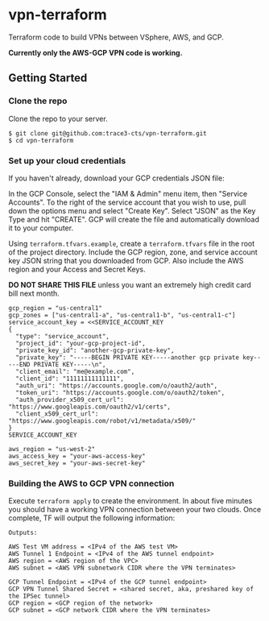 # vpn-terraform
Terraform code to build VPNs between VSphere, AWS, and GCP.

**Currently only the AWS-GCP VPN code is working.**

## Getting Started

### Clone the repo
Clone the repo to your server.

```
$ git clone git@github.com:trace3-cts/vpn-terraform.git
$ cd vpn-terraform
```

### Set up your cloud credentials
If you haven't already, download your GCP credentials JSON file:

In the GCP Console, select the "IAM & Admin" menu item, then "Service Accounts".
To the right of the service account that you wish to use, pull down the options
menu and select "Create Key". Select "JSON" as the Key Type and hit "CREATE". GCP will
create the file and automatically download it to your computer.

Using `terraform.tfvars.example`, create a `terraform.tfvars` file in the root of the project directory.
Include the GCP region, zone, and service account key JSON string that you downloaded from GCP. Also include the AWS region and your Access and Secret Keys.

**DO NOT SHARE THIS FILE** unless you want an extremely high credit card bill next month.

```gcp_project = "your-gcp-project-id"
gcp_region = "us-central1"
gcp_zones = ["us-central1-a", "us-central1-b", "us-central1-c"]
service_account_key = <<SERVICE_ACCOUNT_KEY
{
  "type": "service_account",
  "project_id": "your-gcp-project-id",
  "private_key_id": "another-gcp-private-key",
  "private_key": "-----BEGIN PRIVATE KEY-----another gcp private key-----END PRIVATE KEY-----\n",
  "client_email": "me@example.com",
  "client_id": "11111111111111",
  "auth_uri": "https://accounts.google.com/o/oauth2/auth",
  "token_uri": "https://accounts.google.com/o/oauth2/token",
  "auth_provider_x509_cert_url": "https://www.googleapis.com/oauth2/v1/certs",
  "client_x509_cert_url": "https://www.googleapis.com/robot/v1/metadata/x509/"
}
SERVICE_ACCOUNT_KEY

aws_region = "us-west-2"
aws_access_key = "your-aws-access-key"
aws_secret_key = "your-aws-secret-key"
```


### Building the AWS to GCP VPN connection

Execute `terraform apply` to create the environment. In about five minutes you should
have a working VPN connection between your two clouds. Once complete, TF will output the following information:
```
Outputs:

AWS Test VM address = <IPv4 of the AWS test VM>
AWS Tunnel 1 Endpoint = <IPv4 of the AWS tunnel endpoint>
AWS region = <AWS region of the VPC>
AWS subnet = <AWS VPN subnetwork CIDR where the VPN terminates>

GCP Tunnel Endpoint = <IPv4 of the GCP tunnel endpoint>
GCP VPN Tunnel Shared Secret = <shared secret, aka, preshared key of the IPSec tunnel>
GCP region = <GCP region of the network>
GCP subnet = <GCP network CIDR where the VPN terminates>
```